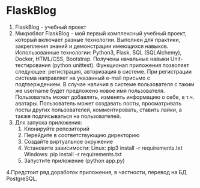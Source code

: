 # FlaskBlog
1. FlaskBlog - учебный проект
2. Микроблог FlaskBlog - мой первый комплексный учебный проект, который включает разные технологии. Выполнен для практики, закрепления знаний и демонстрации имеющихся навыков. 
Использованные технологии: Python3, Flask, SQL (SQLAlchemy), Docker, HTML/CSS, Bootstrap. Получены начальные навыки Unit-тестирования (python unittest).
Функционал приложения позволяет следующее: регистрация, авторизация в системе. При регистрации система направляет на указанный e-mail присьмо с подтверждением. 
В случае наличия в системе пользователя с таким же username будет предложено новое имя пользователя.
Пользователь может добавлять, изменять информацию о себе, в т.ч. аватары. Пользователь может создавать посты, просматривать посты других пользователей, комментировать, ставить лайки, а также подписываться на пользователей.
3. Для запуска приложения: 
	1. Клонируйте репозиторий 
	2. Перейдите в соответствующию директорию 
	3. Создайте виртуальное окружение 
	4. Установите зависимости: Linux: pip3 install -r requirements.txt Windows: pip install -r requirements.txt 
	5. Запустите приложение (python app.py)
	
4.Предстоит ряд доработок приложения, в частности, перевод на БД PostgreSQL.
